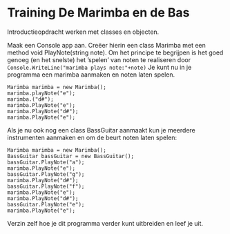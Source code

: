 # Training De Marimba en de Bas

Introductieopdracht werken met classes en objecten.

Maak een Console app aan. Creëer hierin een class Marimba met een method void PlayNote(string note). Om het principe te begrijpen is het goed genoeg (en het snelste) het ’spelen’ van noten te realiseren door `Console.WriteLine("marimba plays note:"+note)` Je kunt nu in je programma een marimba aanmaken en noten laten spelen.

```
Marimba marimba = new Marimba();
marimba.playNote("e");
marimba.("d#");
marimba.PlayNote("e");
marimba.PlayNote("d#");
marimba.PlayNote("e");
```


Als je nu ook nog een class BassGuitar aanmaakt kun je meerdere instrumenten aanmaken en om de beurt noten laten spelen:

```
Marimba marimba = new Marimba();
BassGuitar bassGuitar = new BassGuitar();
bassGuitar.PlayNote("a");
marimba.PlayNote("e");
bassGuitar.PlayNote("g");
marimba.PlayNote("d#");
bassGuitar.PlayNote("f");
marimba.PlayNote("e");
marimba.PlayNote("d#");
bassGuitar.PlayNote("e");
marimba.PlayNote("e");
```

Verzin zelf hoe je dit programma verder kunt uitbreiden en leef je uit.
